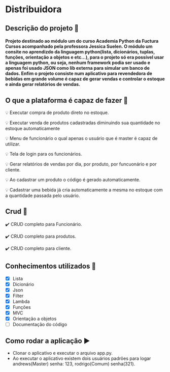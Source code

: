 # Distribuidora

## Descrição do projeto :bookmark_tabs:

#### Projeto destinado ao módulo um do curso Academia Python da Fuctura Cursos acompanhado pela professora Jessica Suelen. O módulo um consite no aprendizdo da linguagem python(lista, dicionários, tuplas, funções, orientação a objetos e etc...), para o projeto só era possível usar a linguagem python, ou seja, nenhum framework podia ser usado e apenas foi usado JSON como lib externa para simular um banco de dados. Enfim o projeto consiste num aplicativo para revendedora de bebidas em grande volume é capaz de gerar vendas e controlar o estoque e ainda gerar relatórios de vendas.

## O que a plataforma é capaz de fazer :wrench:

:bulb: Executar compra de produto direto no estoque.

:bulb: Executar venda de produtos cadastradas diminuindo sua quantidade no estoque automaticamente

:bulb: Menu de funcionário o qual apenas o usuário que é master é capaz de utilizar.

:bulb: Tela de login para os funcionários.

:bulb: Gerar relatórios de vendas por dia, por produto, por funcuonário e por cliente.

:bulb: Ao cadastrar um produto o código é gerado automaticamente.

:bulb: Cadastrar uma bebida já cria automaticamente a mesma no estoque com a quantidade passada pelo usuário.

## Crud :tea:

:heavy_check_mark: CRUD completo para Funcionário.

:heavy_check_mark: CRUD completo para produtos.

:heavy_check_mark: CRUD completo para cliente.

## Conhecimentos utilizados :hammer:

- [x] Lista
- [x] Dicionário
- [x] Json
- [x] Filter
- [x] Lambda
- [x] Funções
- [x] MVC
- [x] Orientação a objetos
- [ ] Documentação do código

## Como rodar a aplicação :arrow_forward:
- Clonar o aplicativo e executar o arquivo app.py.
- Ao executar o aplicativo existem dois usuários padrões para logar andrews(Master) senha: 123, rodrigo(Comum) senha(321).

